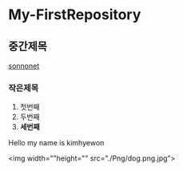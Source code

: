 # My-FirstRepository
## 중간제목
   [sonnonet](https://github.com/sonnonet27 "sonnonet")
### 작은제목
  
  1. 첫번째
  2. 두번째
  3. __세번째__
  
  
  Hello my name is kimhyewon

 <img width=""height="" src="./Png/dog.png.jpg"></img> 

